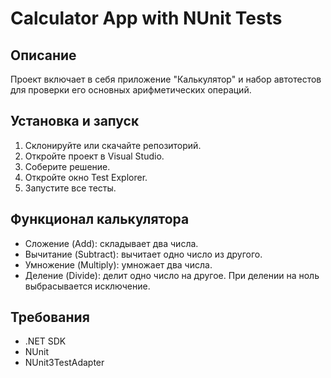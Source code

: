 # Calculator App with NUnit Tests

## Описание
Проект включает в себя приложение "Калькулятор" и набор автотестов для проверки его основных арифметических операций.

## Установка и запуск
1. Склонируйте или скачайте репозиторий.
2. Откройте проект в Visual Studio.
3. Соберите решение.
4. Откройте окно Test Explorer.
5. Запустите все тесты.

## Функционал калькулятора
- Сложение (Add): складывает два числа.
- Вычитание (Subtract): вычитает одно число из другого.
- Умножение (Multiply): умножает два числа.
- Деление (Divide): делит одно число на другое. При делении на ноль выбрасывается исключение.

## Требования
- .NET SDK
- NUnit
- NUnit3TestAdapter
